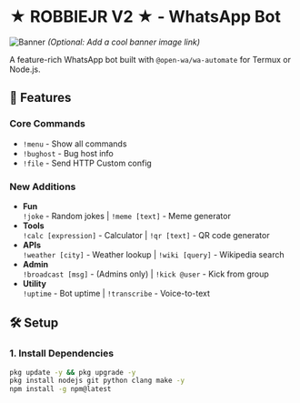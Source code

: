 # ★ ROBBIEJR V2 ★ - WhatsApp Bot

![Banner](https://i.imgur.com/your-banner.png) *(Optional: Add a cool banner image link)*

A feature-rich WhatsApp bot built with `@open-wa/wa-automate` for Termux or Node.js.

## 🌟 Features

### Core Commands
- `!menu` - Show all commands  
- `!bughost` - Bug host info  
- `!file` - Send HTTP Custom config  

### New Additions
- **Fun**  
  `!joke` - Random jokes | `!meme [text]` - Meme generator  
- **Tools**  
  `!calc [expression]` - Calculator | `!qr [text]` - QR code generator  
- **APIs**  
  `!weather [city]` - Weather lookup | `!wiki [query]` - Wikipedia search  
- **Admin**  
  `!broadcast [msg]` - (Admins only) | `!kick @user` - Kick from group  
- **Utility**  
  `!uptime` - Bot uptime | `!transcribe` - Voice-to-text  

## 🛠️ Setup

### 1. Install Dependencies
```bash
pkg update -y && pkg upgrade -y
pkg install nodejs git python clang make -y
npm install -g npm@latest